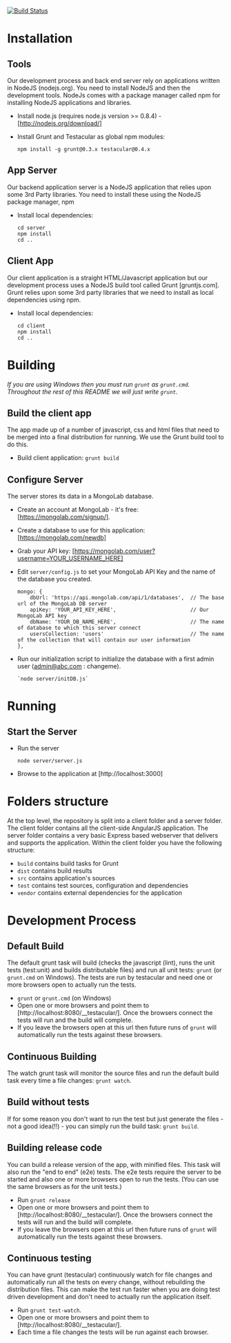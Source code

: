 [![Build Status](https://secure.travis-ci.org/angular-app/angular-app.png)](http://travis-ci.org/angular-app/angular-app)

# Installation

## Tools
Our development process and back end server rely on applications written in NodeJS (nodejs.org).  You need to install NodeJS and then the development tools.
NodeJs comes with a package manager called npm for installing NodeJS applications and libraries.
* Install node.js (requires node.js version >= 0.8.4) - [http://nodejs.org/download/]
* Install Grunt and Testacular as global npm modules:

    ```
    npm install -g grunt@0.3.x testacular@0.4.x
    ```

## App Server
Our backend application server is a NodeJS application that relies upon some 3rd Party libraries.  You need to install these using the NodeJS package manager, npm 
* Install local dependencies: 

    ```
    cd server
    npm install
    cd ..
    ```

## Client App
Our client application is a straight HTML/Javascript application but our development process uses a NodeJS build tool called Grunt [gruntjs.com].  Grunt relies upon some 3rd party libraries that we need to install as local dependencies using npm.
* Install local dependencies:

    ```
    cd client
    npm install
    cd ..
    ```

# Building

_*If you are using Windows then you must run `grunt` as `grunt.cmd`.  Throughout the rest of this README we will just write `grunt`.*_

## Build the client app
The app made up of a number of javascript, css and html files that need to be merged into a final distribution for running.  We use the Grunt build tool to do this.
* Build client application: `grunt build`

## Configure Server
The server stores its data in a MongoLab database.
* Create an account at MongoLab - it's free: [https://mongolab.com/signup/].
* Create a database to use for this application: [https://mongolab.com/newdb]
* Grab your API key: [https://mongolab.com/user?username=YOUR_USERNAME_HERE]
* Edit `server/config.js` to set your MongoLab API Key and the name of the database you created.

    ```
    mongo: {
        dbUrl: 'https://api.mongolab.com/api/1/databases',  // The base url of the MongoLab DB server
        apiKey: 'YOUR_API_KEY_HERE',                        // Our MongoLab API key
        dbName: 'YOUR_DB_NAME_HERE',                        // The name of database to which this server connect
        usersCollection: 'users'                            // The name of the collection that will contain our user information
    },
    ```

* Run our initialization script to initialize the database with a first admin user (admin@abc.com : changeme).

    ```
    `node server/initDB.js`
    ```

# Running
## Start the Server
* Run the server
    ```
    node server/server.js
    ```
* Browse to the application at [http://localhost:3000]

# Folders structure
At the top level, the repository is split into a client folder and a server folder.  The client folder contains all the client-side AngularJS application.  The server folder contains a very basic Express based webserver that delivers and supports the application.
Within the client folder you have the following structure:
* `build` contains build tasks for Grunt
* `dist` contains build results
* `src` contains application's sources
* `test` contains test sources, configuration and dependencies
* `vendor` contains external dependencies for the application

# Development Process
## Default Build
The default grunt task will build (checks the javascript (lint), runs the unit tests (test:unit) and builds distributable files) and run all unit tests: `grunt` (or `grunt.cmd` on Windows).  The tests are run by testacular and need one or more browsers open to actually run the tests.
* `grunt` or `grunt.cmd` (on Windows)
* Open one or more browsers and point them to [http://localhost:8080/__testacular/].  Once the browsers connect the tests will run and the build will complete.
* If you leave the browsers open at this url then future runs of `grunt` will automatically run the tests against these browsers.
## Continuous Building
The watch grunt task will monitor the source files and run the default build task every time a file changes: `grunt watch`.
## Build without tests
If for some reason you don't want to run the test but just generate the files - not a good idea(!!) - you can simply run the build task: `grunt build`.

## Building release code
You can build a release version of the app, with minified files.  This task will also run the "end to end" (e2e) tests.
The e2e tests require the server to be started and also one or more browsers open to run the tests.  (You can use the same browsers as for the unit tests.)
* Run `grunt release`
* Open one or more browsers and point them to [http://localhost:8080/__testacular/].  Once the browsers connect the tests will run and the build will complete.
* If you leave the browsers open at this url then future runs of `grunt` will automatically run the tests against these browsers.

## Continuous testing
You can have grunt (testacular) continuously watch for file changes and automatically run all the tests on every change, without rebuilding the distribution files.  This can make the test run faster when you are doing test driven development and don't need to actually run the application itself.

* Run `grunt test-watch`.
* Open one or more browsers and point them to [http://localhost:8080/__testacular/].
* Each time a file changes the tests will be run against each browser.